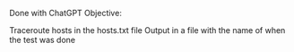 Done with ChatGPT
Objective:

Traceroute hosts in the hosts.txt file
Output in a file with the name of when the test was done
